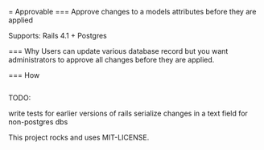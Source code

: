 = Approvable
=== Approve changes to a models attributes before they are applied

Supports: Rails 4.1 + Postgres

=== Why
Users can update various database record but you want administrators to approve all changes before they are applied.

=== How
```ruby

```

TODO:

write tests for earlier versions of rails
serialize changes in a text field for non-postgres dbs




This project rocks and uses MIT-LICENSE.

